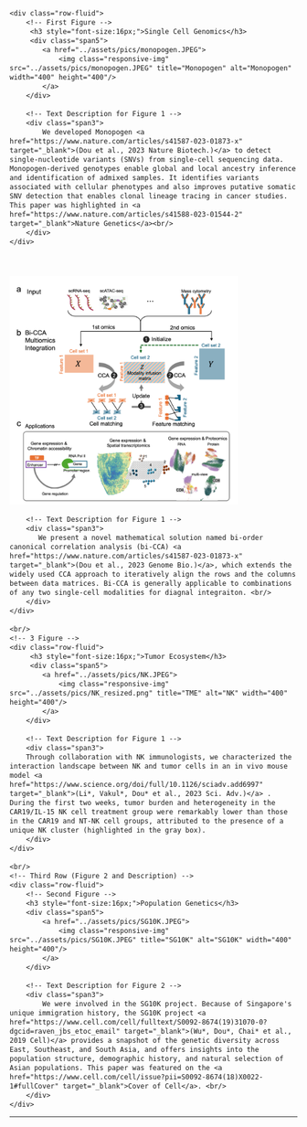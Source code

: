 <div class="container">

    <div class="row-fluid">
        <!-- First Figure -->
         <h3 style="font-size:16px;">Single Cell Genomics</h3>
         <div class="span5">
            <a href="../assets/pics/monopogen.JPEG">
                <img class="responsive-img" src="../assets/pics/monopogen.JPEG" title="Monopogen" alt="Monopogen" width="400" height="400"/>
            </a>
        </div>

        <!-- Text Description for Figure 1 -->
        <div class="span3">
            We developed Monopogen <a href="https://www.nature.com/articles/s41587-023-01873-x" target="_blank">(Dou et al., 2023 Nature Biotech.)</a> to detect single-nucleotide variants (SNVs) from single-cell sequencing data. Monopogen-derived genotypes enable global and local ancestry inference and identification of admixed samples. It identifies variants associated with cellular phenotypes and also improves putative somatic SNV detection that enables clonal lineage tracing in cancer studies. This paper was highlighted in <a href="https://www.nature.com/articles/s41588-023-01544-2" target="_blank">Nature Genetics</a><br/>  
        </div>
    </div>

<br/>
<div class="row-fluid">
        <!-- First Figure -->
        <h3 style="font-size:16px;"> </h3>
        <div class="span5">
            <a href="../assets/pics/bindSC.png">
                <img class="responsive-img" src="../assets/pics/bindSC.png" title="BindSC" alt="BindSC" width="400" height="400"/>
            </a>
        </div>

        <!-- Text Description for Figure 1 -->
        <div class="span3">
           We present a novel mathematical solution named bi-order canonical correlation analysis (bi-CCA) <a href="https://www.nature.com/articles/s41587-023-01873-x" target="_blank">(Dou et al., 2023 Genome Bio.)</a>, which extends the widely used CCA approach to iteratively align the rows and the columns between data matrices. Bi-CCA is generally applicable to combinations of any two single-cell modalities for diagnal integraiton. <br/>  
        </div>
    </div>

    <br/>
    <!-- 3 Figure -->
    <div class="row-fluid">
         <h3 style="font-size:16px;">Tumor Ecosystem</h3>
         <div class="span5">
            <a href="../assets/pics/NK.JPEG">
                <img class="responsive-img" src="../assets/pics/NK_resized.png" title="TME" alt="NK" width="400" height="400"/>
            </a>
        </div>

        <!-- Text Description for Figure 1 -->
        <div class="span3">
        Through collaboration with NK immunologists, we characterized the interaction landscape between NK and tumor cells in an in vivo mouse model <a href="https://www.science.org/doi/full/10.1126/sciadv.add6997" target="_blank">(Li*, Vakul*, Dou* et al., 2023 Sci. Adv.)</a> . During the first two weeks, tumor burden and heterogeneity in the CAR19/IL-15 NK cell treatment group were remarkably lower than those in the CAR19 and NT-NK cell groups, attributed to the presence of a unique NK cluster (highlighted in the gray box).
        </div>
    </div>  
    
    <br/>
    <!-- Third Row (Figure 2 and Description) -->
    <div class="row-fluid">
        <!-- Second Figure -->
        <h3 style="font-size:16px;">Population Genetics</h3>  
        <div class="span5">
            <a href="../assets/pics/SG10K.JPEG">
                <img class="responsive-img" src="../assets/pics/SG10K.JPEG" title="SG10K" alt="SG10K" width="400" height="400"/>
            </a>
        </div>

        <!-- Text Description for Figure 2 -->
        <div class="span3">
            We were involved in the SG10K project. Because of Singapore's unique immigration history, the SG10K project <a href="https://www.cell.com/cell/fulltext/S0092-8674(19)31070-0?dgcid=raven_jbs_etoc_email" target="_blank">(Wu*, Dou*, Chai* et al., 2019 Cell)</a> provides a snapshot of the genetic diversity across East, Southeast, and South Asia, and offers insights into the population structure, demographic history, and natural selection of Asian populations. This paper was featured on the <a href="https://www.cell.com/cell/issue?pii=S0092-8674(18)X0022-1#fullCover" target="_blank">Cover of Cell</a>. <br/>  
        </div>
    </div>

</div>

<hr />

